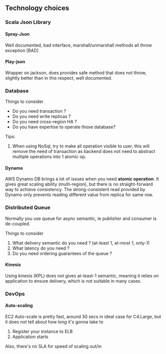 ## Technology choices

### Scala Json Library

#### Spray-Json
Well documented, bad interface, marshall/unmarshall methods all throw exception [BAD]

#### Play-json
Wrapper on jackson, does provides safe method that does not throw, slightly better than in this respect, well documented.


### Database

Things to consider

* Do you need transaction ?
* Do you need write replicas ?
* Do you need cross-region HA ?
* Do you have expertise to operate those database?

Tips:
1. When using NoSql, try to make all operation visible to user, this will remove the need of transaction as backend does not need to abstract multiple operations into 1 atomic op.

#### Dynamo

AWS Dynamo DB brings a lot of issues when you need **atomic operation**.
It gives great scaling ability (multi-region), but there is no straight-forward way to achieve consistency.
The strong-consistent read provided by Dynamo only prevents reading different value from replica for same row.


### Distributed Queue

Normally you use queue for async semantic, ie publisher and consumer is de-coupled.

Things to consider

1. What delivery semantic do you need ? (at-least 1, at-most 1, only-1)
2. What latency do you need ?
3. Do you need ordering guarantees of the queue ?

#### Kinesis

Using kinesis (KPL) does not gives at-least-1 semantic, meaning it relies on application to ensure delivery, which is not suitable in many cases.

### DevOps

#### Auto-scaling
EC2 Auto-scale is pretty fast, around 30 secs in ideal case for C4.Large, but it does not tell about how long it's gonna take to
1. Register your instance to ELB
2. Application starts

Also, there's no SLA for speed of scaling out/in
